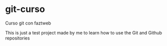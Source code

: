 # git-curso
Curso git con faztweb

This is just a test project made by me to learn how to use the Git and Github repositories
